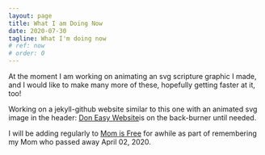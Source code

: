 ```yaml
---
layout: page
title: What I am Doing Now
date: 2020-07-30
tagline: What I'm doing now
# ref: now
# order: 0
---
```


At the moment I am working on animating an svg scripture graphic I made, and I would like to make many more of these, hopefully getting faster at it, too!

Working on a jekyll-github website similar to this one with an animated svg image in the header: [Don Easy Website](https://www.doneasy1.com)is on the back-burner until needed.

I will be adding regularly to [Mom is Free](/Mom-is-Free/) for awhile as part of remembering my Mom who passed away April 02, 2020.

<!-- {::nomarkdown}
<svg width="200" height=200>
    <circle id="circle-fade" cx="150" cy="100" r="10" fill="blue"/>
</svg>
{:/} -->
